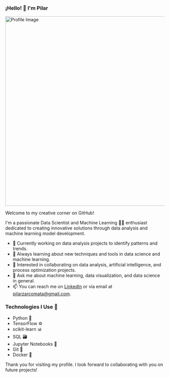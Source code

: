 ### ¡Hello! 👋 I'm Pilar

<img src="https://github.com/Pilizmt/Pilizmt/assets/142118783/732ea4cb-d345-4382-9ede-af5920a5bf69" alt="Profile Image" width="600">

Welcome to my creative corner on GitHub!

I'm a passionate Data Scientist and Machine Learning 🧙‍♂️ enthusiast dedicated to creating innovative solutions through data analysis and machine learning model development.

- 🔭 Currently working on data analysis projects to identify patterns and trends.
- 🌱 Always learning about new techniques and tools in data science and machine learning.
- 👯 Interested in collaborating on data analysis, artificial intelligence, and process optimization projects.
- 💬 Ask me about machine learning, data visualization, and data science in general.
- 📫 You can reach me on [LinkedIn](www.linkedin.com/in/pilarzarcomata) or via email at [pilarzarcomata@gmail.com](mailto:pilarzarcomata@gmail.com).

### Technologies I Use 🚀

- Python 🐍
- TensorFlow ⚙️
- scikit-learn 📊
- SQL 🗃️
- Jupyter Notebooks 📓
- Git 🌳
- Docker 🐳
  
Thank you for visiting my profile. I look forward to collaborating with you on future projects!

















